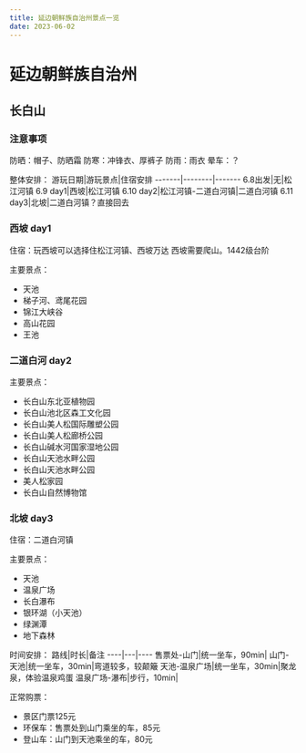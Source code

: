 ```yaml
---
title: 延边朝鲜族自治州景点一览
date: 2023-06-02
---
```


# 延边朝鲜族自治州
## 长白山
### 注意事项
防晒：帽子、防晒霜
防寒：冲锋衣、厚裤子
防雨：雨衣
晕车：？

整体安排：
游玩日期|游玩景点|住宿安排
-------|--------|-------
6.8出发|无|松江河镇
6.9 day1|西坡|松江河镇
6.10 day2|松江河镇-二道白河镇|二道白河镇
6.11 day3|北坡|二道白河镇？直接回去

### 西坡 day1
住宿：玩西坡可以选择住松江河镇、西坡万达
西坡需要爬山。1442级台阶

主要景点：
* 天池
* 梯子河、鸢尾花园
* 锦江大峡谷
* 高山花园
* 王池

### 二道白河 day2
主要景点：
* 长白山东北亚植物园
* 长白山池北区森工文化园
* 长白山美人松国际雕塑公园
* 长白山美人松廊桥公园
* 长白山碱水河国家湿地公园
* 长白山天池水畔公园
* 长白山天池水畔公园
* 美人松家园
* 长白山自然博物馆

### 北坡 day3
住宿：二道白河镇

主要景点：
* 天池
* 温泉广场
* 长白瀑布
* 银环湖（小天池）
* 绿渊潭
* 地下森林

时间安排：
路线|时长|备注
----|---|----
售票处-山门|统一坐车，90min|
山门-天池|统一坐车，30min|弯道较多，较颠簸
天池-温泉广场|统一坐车，30min|聚龙泉，体验温泉鸡蛋
温泉广场-瀑布|步行，10min|

正常购票：
- 景区门票125元
- 环保车：售票处到山门乘坐的车，85元
- 登山车：山门到天池乘坐的车，80元

